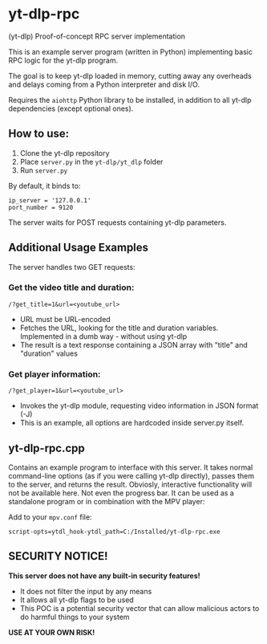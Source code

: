 # yt-dlp-rpc
(yt-dlp) Proof-of-concept RPC server implementation

This is an example server program (written in Python) implementing basic RPC logic for the yt-dlp program.

The goal is to keep yt-dlp loaded in memory, cutting away any overheads and delays coming from a Python interpreter and disk I/O.

Requires the `aiohttp` Python library to be installed, in addition to all yt-dlp dependencies (except optional ones).

## How to use:

1. Clone the yt-dlp repository
2. Place `server.py` in the `yt-dlp/yt_dlp` folder
3. Run `server.py`

By default, it binds to:
```
ip_server = '127.0.0.1'
port_number = 9120
```

The server waits for POST requests containing yt-dlp parameters.

## Additional Usage Examples

The server handles two GET requests:

### Get the video title and duration:
```
/?get_title=1&url=<youtube_url>
```
- URL must be URL-encoded
- Fetches the URL, looking for the title and duration variables. Implemented in a dumb way - without using yt-dlp
- The result is a text response containing a JSON array with "title" and "duration" values

### Get player information:
```
/?get_player=1&url=<youtube_url>
```
- Invokes the yt-dlp module, requesting video information in JSON format (-J)
- This is an example, all options are hardcoded inside server.py itself.

## yt-dlp-rpc.cpp

Contains an example program to interface with this server. It takes normal command-line options (as if you were calling yt-dlp directly), passes them to the server, and returns the result.
Obviosly, interactive functionality will not be available here. Not even the progress bar.
It can be used as a standalone program or in combination with the MPV player:

Add to your `mpv.conf` file:
```
script-opts=ytdl_hook-ytdl_path=C:/Installed/yt-dlp-rpc.exe
```

## SECURITY NOTICE!

**This server does not have any built-in security features!**

- It does not filter the input by any means
- It allows all yt-dlp flags to be used
- This POC is a potential security vector that can allow malicious actors to do harmful things to your system

**USE AT YOUR OWN RISK!**
